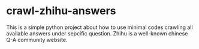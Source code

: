 # crawl-zhihu-answers
This is a simple python project about how to use minimal codes crawling all available answers under sepcific question. Zhihu is a well-known chinese Q-A community website.
